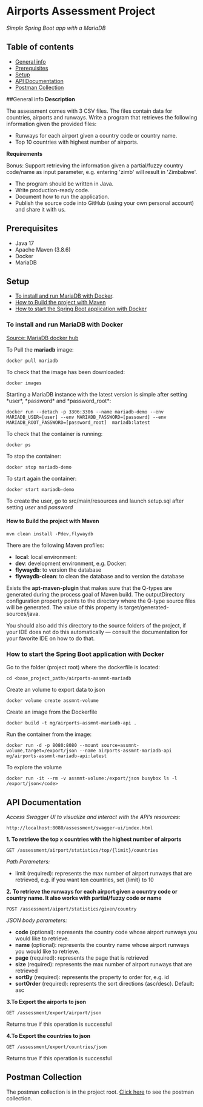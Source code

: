 # Airports Assessment Project

*Simple Spring Boot app with a MariaDB*

## Table of contents
* [General info](#general-info)
* [Prerequisites](#prerequisites)
* [Setup](#setup)
* [API Documentation](#api-documentation)
* [Postman Collection](#postman-collection)

##General info
**Description**

The assessment comes with 3 CSV files. The files contain data for countries, airports and runways.
Write a program that retrieves the following information given the provided files:
* Runways for each airport given a country code or country name.
* Top 10 countries with highest number of airports.

**Requirements**

Bonus: Support retrieving the information given a partial/fuzzy country code/name as input parameter, e.g. entering 'zimb' will result in 'Zimbabwe'.

* The program should be written in Java.
* Write production-ready code.
* Document how to run the application.
* Publish the source code into GitHub (using your own personal account) and share it with us.


## Prerequisites

* Java 17
* Apache Maven (3.8.6)
* Docker
* MariaDB

## Setup
* [To install and run MariaDB with Docker](#to-install-and-run-mariadb-with-docker).
* [How to Build the project with Maven](#how-to-build-the-project-with-maven)
* [How to start the Spring Boot application with Docker](#how-to-start-the-spring-boot-application-with-docker)

### To install and run MariaDB with Docker

[Source: MariaDB docker hub](https://hub.docker.com/_/mariadb)

To Pull the **mariadb** image:

	docker pull mariadb


To check that the image has been downloaded:

	docker images

Starting a MariaDB instance with the latest version is simple after setting \*user\*, \*password\* and \*password_root\*:

	docker run --detach -p 3306:3306 --name mariadb-demo --env MARIADB_USER=[user] --env MARIADB_PASSWORD=[passowrd] --env MARIADB_ROOT_PASSWORD=[password_root]  mariadb:latest


To check that the container is running:

	docker ps


To stop the container:

	docker stop mariadb-demo

To start again the container:

	docker start mariadb-demo

To create the user, go to src/main/resources and launch setup.sql after setting *user* and *password*

#### How to Build the project with Maven

	mvn clean install -Pdev,flywaydb

There are the following Maven profiles:

* **local**: local environment:
* **dev**: development environment, e.g. Docker: 
* **flywaydb**: to version the database
* **flywaydb-clean**: to clean the database and to version the database


Exists the **apt-maven-plugin** that makes sure that the Q-types are generated during the process goal of Maven build. The outputDirectory configuration property points to the directory where the Q-type source files will be generated. The value of this property is target/generated-sources/java.

You should also add this directory to the source folders of the project, if your IDE does not do this automatically — consult the documentation for your favorite IDE on how to do that.

### How to start the Spring Boot application with Docker

Go to the folder (project root) where the dockerfile is located:

	cd <base_project_path>/airports-assmnt-mariadb
	
Create an volume to export data to json
	
	docker volume create assmnt-volume
	
Create an image from the Dockerfile
	
	docker build -t mg/airports-assmnt-mariadb-api .
	
Run the container from the image:

	docker run -d -p 8080:8080 --mount source=assmnt-volume,target=/export/json --name airports-assmnt-mariadb-api mg/airports-assmnt-mariadb-api:latest
	
To explore the volume

	docker run -it --rm -v assmnt-volume:/export/json busybox ls -l /export/json</code>

## API Documentation

*Access Swagger UI to visualize and interact with the API’s resources:*

	http://localhost:8080/assessment/swagger-ui/index.html

**1. To retrieve the top x countries  with the highest number of airports**

	GET /assessment/airport/statistics/top/{limit}/countries
	
*Path Parameters:*

* limit (required): represents the max number of airport runways that are retrieved, e.g. if you want ten countries, set {limit} to 10


**2. To retrieve the runways for each airport given a country code or country name. It also works with partial/fuzzy code or name**

	POST /assessment/aiport/statistics/given/country
	
*JSON body parameters:*

* **code** (optional): represents the country code whose airport runways you would like to retrieve.
* **name** (optional): represents the country name whose airport runways you would like to retrieve.
* **page** (required): represents the page that is retrieved
* **size** (required): represents the max number of airport runways that are retrieved
* **sortBy** (required): represents the property to order for, e.g. id
* **sortOrder** (required): represents the sort directions (asc/desc). Default: asc


**3.To Export the airports to json**

	GET /assessment/export/airport/json
	
Returns true if this operation is successful

**4.To Export the countries to json**

	GET /assessment/export/countries/json
	
Returns true if this operation is successful

## Postman Collection

The postman collection is in the project root. [Click here](https://github.com/manuele-g/airports-assessment-mariadb/blob/main/airports.assmnt-mariadb.postman_collection.json) to see the postman collection.

